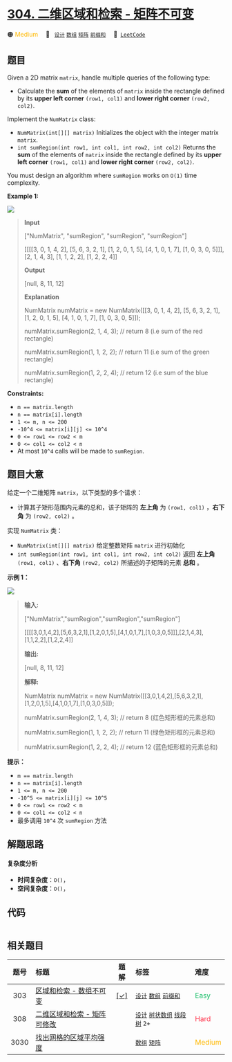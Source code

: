 # [304. 二维区域和检索 - 矩阵不可变](https://leetcode.com/problems/range-sum-query-2d-immutable)

🟠 <font color=#ffb800>Medium</font>&emsp; 🔖&ensp; [`设计`](/tag/design.md) [`数组`](/tag/array.md) [`矩阵`](/tag/matrix.md) [`前缀和`](/tag/prefix-sum.md)&emsp; 🔗&ensp;[`LeetCode`](https://leetcode.com/problems/range-sum-query-2d-immutable)

## 题目

Given a 2D matrix `matrix`, handle multiple queries of the following type:

  * Calculate the **sum** of the elements of `matrix` inside the rectangle defined by its **upper left corner** `(row1, col1)` and **lower right corner** `(row2, col2)`.

Implement the `NumMatrix` class:

  * `NumMatrix(int[][] matrix)` Initializes the object with the integer matrix `matrix`.
  * `int sumRegion(int row1, int col1, int row2, int col2)` Returns the **sum** of the elements of `matrix` inside the rectangle defined by its **upper left corner** `(row1, col1)` and **lower right corner** `(row2, col2)`.

You must design an algorithm where `sumRegion` works on `O(1)` time
complexity.



**Example 1:**

![](https://assets.leetcode.com/uploads/2021/03/14/sum-grid.jpg)

> 
> 
> 
> 
> 
> **Input**
> 
> ["NumMatrix", "sumRegion", "sumRegion", "sumRegion"]
> 
> [[[[3, 0, 1, 4, 2], [5, 6, 3, 2, 1], [1, 2, 0, 1, 5], [4, 1, 0, 1, 7], [1, 0, 3, 0, 5]]], [2, 1, 4, 3], [1, 1, 2, 2], [1, 2, 2, 4]]
> 
> **Output**
> 
> [null, 8, 11, 12]
> 
> 
> 
> **Explanation**
> 
> NumMatrix numMatrix = new NumMatrix([[3, 0, 1, 4, 2], [5, 6, 3, 2, 1], [1, 2, 0, 1, 5], [4, 1, 0, 1, 7], [1, 0, 3, 0, 5]]);
> 
> numMatrix.sumRegion(2, 1, 4, 3); // return 8 (i.e sum of the red rectangle)
> 
> numMatrix.sumRegion(1, 1, 2, 2); // return 11 (i.e sum of the green rectangle)
> 
> numMatrix.sumRegion(1, 2, 2, 4); // return 12 (i.e sum of the blue rectangle)

**Constraints:**

  * `m == matrix.length`
  * `n == matrix[i].length`
  * `1 <= m, n <= 200`
  * `-10^4 <= matrix[i][j] <= 10^4`
  * `0 <= row1 <= row2 < m`
  * `0 <= col1 <= col2 < n`
  * At most `10^4` calls will be made to `sumRegion`.


## 题目大意

给定一个二维矩阵 `matrix`，以下类型的多个请求：

  * 计算其子矩形范围内元素的总和，该子矩阵的 **左上角** 为 `(row1, col1)` ，**右下角** 为 `(row2, col2)` 。

实现 `NumMatrix` 类：

  * `NumMatrix(int[][] matrix)` 给定整数矩阵 `matrix` 进行初始化
  * `int sumRegion(int row1, int col1, int row2, int col2)` 返回 **左上角** `(row1, col1)` 、**右下角**  `(row2, col2)` 所描述的子矩阵的元素 **总和** 。



**示例 1：**

![](https://pic.leetcode-cn.com/1626332422-wUpUHT-image.png)

> 
> 
> 
> 
> 
> **输入:** 
> 
> ["NumMatrix","sumRegion","sumRegion","sumRegion"]
> 
> [[[[3,0,1,4,2],[5,6,3,2,1],[1,2,0,1,5],[4,1,0,1,7],[1,0,3,0,5]]],[2,1,4,3],[1,1,2,2],[1,2,2,4]]
> 
> **输出:** 
> 
> [null, 8, 11, 12]
> 
> 
> 
> **解释:**
> 
> NumMatrix numMatrix = new NumMatrix([[3,0,1,4,2],[5,6,3,2,1],[1,2,0,1,5],[4,1,0,1,7],[1,0,3,0,5]]);
> 
> numMatrix.sumRegion(2, 1, 4, 3); // return 8 (红色矩形框的元素总和)
> 
> numMatrix.sumRegion(1, 1, 2, 2); // return 11 (绿色矩形框的元素总和)
> 
> numMatrix.sumRegion(1, 2, 2, 4); // return 12 (蓝色矩形框的元素总和)
> 
> 



**提示：**

  * `m == matrix.length`
  * `n == matrix[i].length`
  * `1 <= m, n <= 200`
  * `-10^5 <= matrix[i][j] <= 10^5`
  * `0 <= row1 <= row2 < m`
  * `0 <= col1 <= col2 < n`
  * 最多调用 `10^4` 次 `sumRegion` 方法


## 解题思路

#### 复杂度分析

- **时间复杂度**：`O()`，
- **空间复杂度**：`O()`，

## 代码

```javascript

```

## 相关题目

<!-- prettier-ignore -->
| 题号 | 标题 | 题解 | 标签 | 难度 |
| :------: | :------ | :------: | :------ | :------ |
| 303 | [区域和检索 - 数组不可变](https://leetcode.com/problems/range-sum-query-immutable) | [[✓]](/problem/0303.md) |  [`设计`](/tag/design.md) [`数组`](/tag/array.md) [`前缀和`](/tag/prefix-sum.md) | <font color=#15bd66>Easy</font> |
| 308 | [二维区域和检索 - 矩阵可修改](https://leetcode.com/problems/range-sum-query-2d-mutable) |  |  [`设计`](/tag/design.md) [`树状数组`](/tag/binary-indexed-tree.md) [`线段树`](/tag/segment-tree.md) `2+` | <font color=#ff334b>Hard</font> |
| 3030 | [找出网格的区域平均强度](https://leetcode.com/problems/find-the-grid-of-region-average) |  |  [`数组`](/tag/array.md) [`矩阵`](/tag/matrix.md) | <font color=#ffb800>Medium</font> |